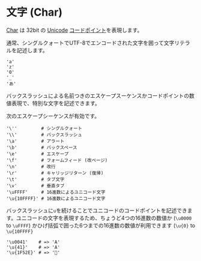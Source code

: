 # 文字 (Char)

[Char](http://crystal-lang.org/api/Char.html) は 32bit の [Unicode](http://en.wikipedia.org/wiki/Unicode) [コードポイント](http://en.wikipedia.org/wiki/Code_point)を表現します。

通常、シングルクォートでUTF-8でエンコードされた文字を囲って文字リテラルを記述します。

```crystal
'a'
'z'
'0'
'_'
'あ'
```

バックスラッシュによる名前つきのエスケープスーケンスかコードポイントの数値表現で、特別な文字を記述できます。

次のエスケープシーケンスが有効です。
```crystal
'\''         # シングルクォート
'\\'         # バックスラッシュ
'\a'         # アラート
'\b'         # バックスペース
'\e'         # エスケープ
'\f'         # フォームフィード (改ページ)
'\n'         # 改行
'\r'         # キャリッジリターン (復帰)
'\t'         # タブ文字
'\v'         # 垂直タブ
'\uFFFF'     # 16進数によるユニコード文字
'\u{10FFFF}' # 16進数によるユニコード文字
```

バックスラッシュに`u`を続けることでユニコードのコードポイントを記述できます。ユニコードの文字を表現するため、ちょうど4つの16進数の数値か (`\u0000` to `\uFFFF`) かひげ括弧で囲った6つまでの16進数の数値が利用できます (`\u{0}` to `\u{10FFFF}`

```crystal
'\u0041'    # => 'A'
'\u{41}'    # => 'A'
'\u{1F52E}' # => '🔮'
```
